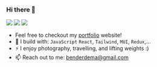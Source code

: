 ### Hi there 👋

[<img src="https://img.shields.io/badge/github-%2312100E.svg?&style=for-the-badge&logo=github&logoColor=white&color=black" />](https://github.com/DemaPy)
[<img src="https://img.shields.io/badge/linkedin-%230077B5.svg?&style=for-the-badge&logo=linkedin&logoColor=white" />](https://www.linkedin.com/in/viacheslavdemchenko/)
[<img src="https://img.shields.io/badge/instagram-%2312100E.svg?&style=for-the-badge&logo=instagram&color=405DE6" />](https://instagram.com/wnd.knd) 

- Feel free to checkout my [portfolio](https://github.com/DemaPy) website!
- 🧰 I build with: `JavaScript` `React`, `Tailwind`, `MUI`, `Redux`,...
- ⚡ I enjoy photography, travelling, and lifting weights :)
- 📫 Reach out to me: benderdema@gmail.com



